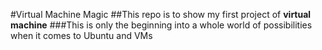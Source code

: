 #Virtual Machine Magic
##This repo is to show my first project of **virtual machine**
###This is only the beginning into a whole world of possibilities when it comes to Ubuntu and VMs 
